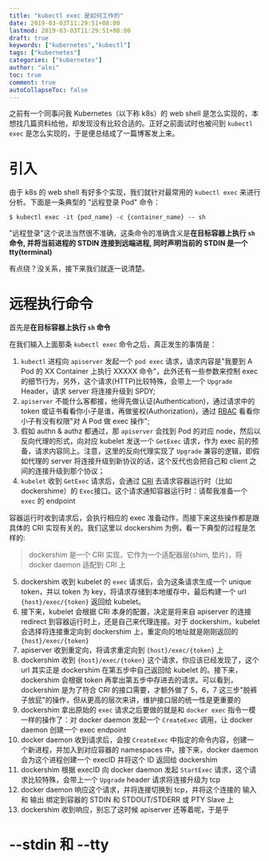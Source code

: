 ```yaml
---
title: "kubectl exec 是如何工作的"
date: 2019-03-03T11:29:51+08:00
lastmod: 2019-03-03T11:29:51+08:00
draft: true
keywords: ["kubernetes","kubectl"]
tags: ["kubernetes"]
categories: ["kubernetes"]
author: "alei"
toc: true
comment: true
autoCollapseToc: false
---
```


之前有一个同事问我 Kubernetes（以下称 k8s）的 web shell 是怎么实现的，本想找几篇资料给他，却发现没有比较合适的。正好之前面试时也被问到 `kubectl exec` 是怎么实现的，于是便总结成了一篇博客发上来。

# 引入

由于 k8s 的 web shell 有好多个实现，我们就针对最常用的 `kubectl exec` 来进行分析。下面是一条典型的 "远程登录 Pod" 命令：

```shell
$ kubectl exec -it {pod_name} -c {container_name} -- sh
```

"远程登录"这个说法当然很不准确，这条命令的准确含义是**在目标容器上执行 `sh` 命令, 并将当前进程的 STDIN 连接到远端进程, 同时声明当前的 STDIN 是一个 tty(terminal)**

有点绕？没关系，接下来我们就逐一说清楚。

# 远程执行命令

首先是**在目标容器上执行 `sh` 命令**

在我们输入上面那条 `kubectl exec` 命令之后，真正发生的事情是：

1. `kubectl` 进程向 `apiserver` 发起一个 `pod exec` 请求，请求内容是"我要到 A Pod 的 XX Container 上执行 XXXXX 命令"，此外还有一些参数来控制 exec 的细节行为，另外，这个请求(HTTP)比较特殊，会带上一个 `Upgrade` Header，请求 server 将连接升级到 SPDY;
2. `apiserver` 不能什么客都接，他得先做认证(Authentication)，通过请求中的 token 或证书看看你小子是谁，再做鉴权(Authorization)，通过 [RBAC](https://www.cncf.io/blog/2018/08/01/demystifying-rbac-in-kubernetes/) 看看你小子有没有权限"对 A Pod 做 exec 操作";
3. 假如 authn & authz 都通过，那 `apiserver` 会找到 Pod 的对应 node，然后以反向代理的形式，向对应 kubelet 发送一个 `GetExec` 请求，作为 exec 前的预备，请求内容同上。注意，这里的反向代理实现了 `Upgrade` 兼容的逻辑，即假如代理的 server 将连接升级到新协议的话，这个反代也会把自己和 client 之间的连接升级到那个协议；
4. `kubelet` 收到 `GetExec` 请求后，会通过 [CRI](https://github.com/kubernetes/community/blob/master/contributors/devel/sig-node/container-runtime-interface.md) 去请求容器运行时（比如 dockershime）的 `Exec`接口。这个请求通知容器运行时：请帮我准备一个 `exec` 的 endpoint

容器运行时收到请求后，会执行相应的 exec 准备动作，而接下来这些操作都是跟具体的 CRI 实现有关的。我们这里以 dockershim 为例，看一下典型的过程是怎样的: 

> dockershim 是一个 CRI 实现，它作为一个适配器层(shim, 垫片)，将 docker daemon 适配到 CRI 上

5. dockershim 收到 kubelet 的 `exec` 请求后，会为这条请求生成一个 unique token，并以 token 为 key，将请求存储到本地缓存中，最后构建一个 url `{host}/exec/{token}` 返回给 kubelet。
6. 接下来，kubelet 会根据 CRI 本身的配置，决定是将来自 apiserver 的连接 redirect 到容器运行时上，还是自己来代理连接。对于 dockershim，kubelet 会选择将连接重定向到 dockershim 上，重定向的地址就是刚刚返回的 `{host}/exec/{token}` 
7. apiserver 收到重定向，将请求重定向到 `{host}/exec/{token}` 上
8. dockershim 收到 `{host}/exec/{token}` 这个请求，你应该已经发现了，这个 url 其实正是 dockershim 在第五步中自己返回给 kubelet 的。接下来，dockershim 会根据 token 再拿出第五步中存进去的请求。可以看到，dockershim 是为了符合 CRI 的接口需要，才额外做了 5，6，7 这三步"脱裤子放屁"的操作，但从更高的层次来讲，维护接口层的统一性是更重要的
9. dockershim 拿出原始的 `exec` 请求之后要做的就是和 `docker exec` 指令一模一样的操作了：对 docker daemon 发起一个 `CreateExec` 调用，让 docker daemon 创建一个 exec endpoint
10. docker daemon 收到请求后，会按 `CreateExec` 中指定的命令内容，创建一个新进程，并加入到对应容器的 namespaces 中。接下来，docker daemon 会为这个进程创建一个 execID 并将这个 ID 返回给 dockershim
11. dockershim 根据 execID 向 docker daemon 发起 `StartExec` 请求，这个请求比较特殊，会带上一个 `Upgrade` header 请求将连接升级为 tcp
12. docker daemon 响应这个请求，并将连接切换到 tcp，并将这个连接的 输入 和 输出 绑定到容器的 STDIN 和 STDOUT/STDERR 或 PTY Slave 上
13. dockershim 收到响应，别忘了这时候 apiserver 还等着呢，于是乎

# --stdin 和 --tty

